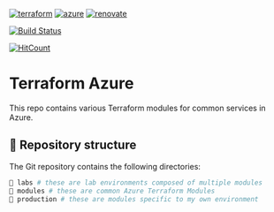 [![terraform](https://img.shields.io/badge/Terraform-purple?style=for-the-badge&logo=terraform)](https://www.terraform.io/)
[![azure](https://img.shields.io/badge/Azure-blue?style=for-the-badge&logo=microsoft-azure)](https://azure.microsoft.com/)
[![renovate](https://img.shields.io/badge/renovate-enabled-brightgreen?style=for-the-badge&logo=renovatebot)](https://github.com/renovatebot/renovate)

[![Build Status](https://dev.azure.com/qman-being/homelab/_apis/build/status/qman-being.terraform-azure?branchName=master)](https://dev.azure.com/qman-being/homelab/_build/latest?definitionId=13&branchName=master)


[![HitCount](https://hits.dwyl.com/qman-being/terraform-azure.svg?style=for-the-badge&show=unique)](http://hits.dwyl.com/qman-being/terraform-azure)

# Terraform Azure

This repo contains various Terraform modules for common services in Azure. 

## 📂 Repository structure

The Git repository contains the following directories:

```sh
📁 labs # these are lab environments composed of multiple modules
📁 modules # these are common Azure Terraform Modules
📁 production # these are modules specific to my own environment
```
